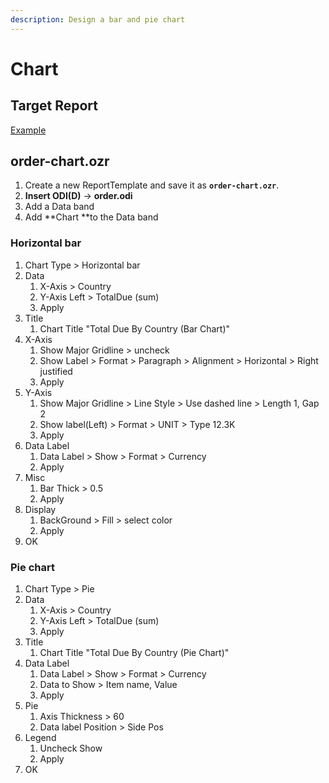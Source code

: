 ```yaml
---
description: Design a bar and pie chart
---
```


# Chart

## Target Report

[Example](http://oz.ozeform.io/oz/edu/reportdev/order-chart.html)

## order-chart.ozr

1. Create a new ReportTemplate and save it as **`order-chart.ozr`**.
2. **Insert ODI(D)** -> **order.odi**
3. Add a Data band
4. Add **Chart **to the Data band

### Horizontal bar

1. Chart Type > Horizontal bar
2. Data
   1. X-Axis > Country
   2. Y-Axis Left > TotalDue (sum)
   3. Apply
3. Title
   1. Chart Title "Total Due By Country (Bar Chart)"
4. X-Axis
   1. Show Major Gridline > uncheck
   2. Show Label > Format > Paragraph > Alignment > Horizontal > Right justified
   3. Apply
5. Y-Axis
   1. Show Major Gridline > Line Style > Use dashed line > Length 1, Gap 2
   2. Show label(Left) > Format > UNIT > Type 12.3K
   3. Apply
6. Data Label
   1. Data Label > Show > Format > Currency
   2. Apply
7. Misc
   1. Bar Thick > 0.5
   2. Apply
8. Display
   1. BackGround > Fill > select color
   2. Apply
9. OK

### Pie chart

1. Chart Type > Pie
2. Data
   1. X-Axis > Country
   2. Y-Axis Left > TotalDue (sum)
   3. Apply
3. Title
   1. Chart Title "Total Due By Country (Pie Chart)"
4. Data Label
   1. Data Label > Show > Format > Currency
   2. Data to Show > Item name, Value
   3. Apply
5. Pie
   1. Axis Thickness > 60
   2. Data label Position > Side Pos
6. Legend
   1. Uncheck Show
   2. Apply
7. OK

